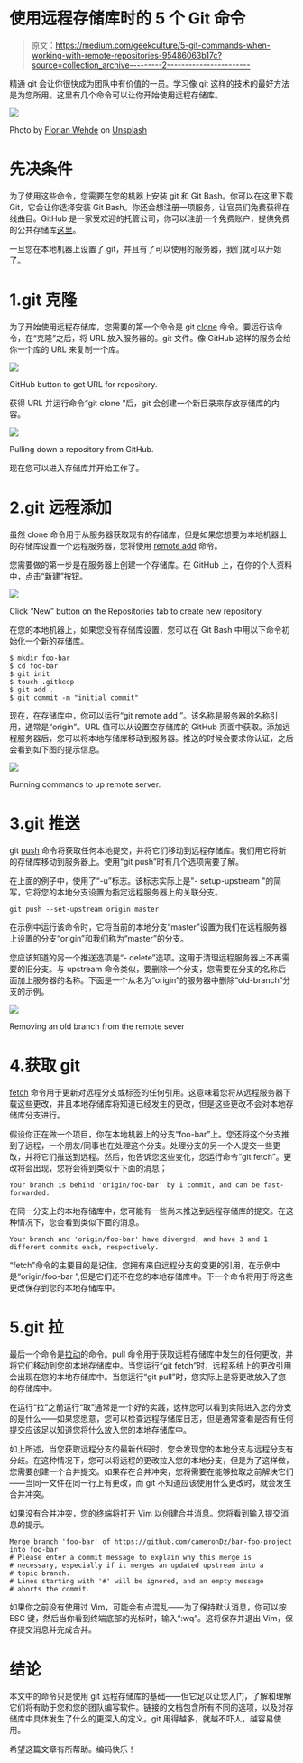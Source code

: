 # 使用远程存储库时的 5 个 Git 命令

> 原文：<https://medium.com/geekculture/5-git-commands-when-working-with-remote-repositories-95486063b17c?source=collection_archive---------2----------------------->

精通 git 会让你很快成为团队中有价值的一员。学习像 git 这样的技术的最好方法是为您所用。这里有几个命令可以让你开始使用远程存储库。

![](img/97d5c017066d04d0b3143f109078841a.png)

Photo by [Florian Wehde](https://unsplash.com/@florianwehde?utm_source=medium&utm_medium=referral) on [Unsplash](https://unsplash.com?utm_source=medium&utm_medium=referral)

# 先决条件

为了使用这些命令，您需要在您的机器上安装 git 和 Git Bash。你可以在这里下载 Git，它会让你选择安装 Git Bash。你还会想注册一项服务，让官员们免费获得在线曲目。GitHub 是一家受欢迎的托管公司，你可以注册一个免费账户，提供免费的公共存储库[这里](https://github.com/join)。

一旦您在本地机器上设置了 git，并且有了可以使用的服务器，我们就可以开始了。

# 1.git 克隆

为了开始使用远程存储库，您需要的第一个命令是 git [clone](https://git-scm.com/docs/git-clone) 命令。要运行该命令，在“克隆”之后，将 URL 放入服务器的。git 文件。像 GitHub 这样的服务会给你一个库的 URL 来复制一个库。

![](img/699c313faa0c470e306dcf488eac3e22.png)

GitHub button to get URL for repository.

获得 URL 并运行命令“git clone <url>”后，git 会创建一个新目录来存放存储库的内容。</url>

![](img/8241d84373b8da3b2b2a9de1817094b3.png)

Pulling down a repository from GitHub.

现在您可以进入存储库并开始工作了。

# 2.git 远程添加

虽然 clone 命令用于从服务器获取现有的存储库，但是如果您想要为本地机器上的存储库设置一个远程服务器，您将使用 [remote add](https://git-scm.com/docs/git-remote) 命令。

您需要做的第一步是在服务器上创建一个存储库。在 GitHub 上，在你的个人资料中，点击“新建”按钮。

![](img/b4ab433e1c51779c6515605a962662df.png)

Click “New” button on the Repositories tab to create new repository.

在您的本地机器上，如果您没有存储库设置，您可以在 Git Bash 中用以下命令初始化一个新的存储库。

```
$ mkdir foo-bar
$ cd foo-bar
$ git init
$ touch .gitkeep
$ git add .
$ git commit -m "initial commit"
```

现在，在存储库中，你可以运行“git remote add <name><url>”。该名称是服务器的名称引用，通常是“origin”。URL 值可以从设置空存储库的 GitHub 页面中获取。添加远程服务器后，您可以将本地存储库移动到服务器。推送的时候会要求你认证，之后会看到如下图的提示信息。</url></name>

![](img/2da93e155afae2c8367f25ca0afd9705.png)

Running commands to up remote server.

# 3.git 推送

git [push](https://git-scm.com/docs/git-push) 命令将获取任何本地提交，并将它们移动到远程存储库。我们用它将新的存储库移动到服务器上。使用“git push”时有几个选项需要了解。

在上面的例子中，使用了“-u”标志。该标志实际上是"- setup-upstream "的简写，它将您的本地分支设置为指定远程服务器上的关联分支。

```
git push --set-upstream origin master
```

在示例中运行该命令时，它将当前的本地分支“master”设置为我们在远程服务器上设置的分支“origin”和我们称为“master”的分支。

您应该知道的另一个推送选项是“- delete”选项。这用于清理远程服务器上不再需要的旧分支。与 upstream 命令类似，要删除一个分支，您需要在分支的名称后面加上服务器的名称。下面是一个从名为“origin”的服务器中删除“old-branch”分支的示例。

![](img/373d85e79e2325191a4e80cc6dafc5f9.png)

Removing an old branch from the remote sever

# 4.获取 git

[fetch](https://git-scm.com/docs/git-fetch) 命令用于更新对远程分支或标签的任何引用。这意味着您将从远程服务器下载这些更改，并且本地存储库将知道已经发生的更改，但是这些更改不会对本地存储库分支进行。

假设你正在做一个项目，你在本地机器上的分支“foo-bar”上。您还将这个分支推到了远程，一个朋友/同事也在处理这个分支。处理分支的另一个人提交一些更改，并将它们推送到远程。然后，他告诉您这些变化，您运行命令“git fetch”。更改将会出现，您将会得到类似于下面的消息；

```
Your branch is behind 'origin/foo-bar' by 1 commit, and can be fast-forwarded.
```

在同一分支上的本地存储库中，您可能有一些尚未推送到远程存储库的提交。在这种情况下，您会看到类似下面的消息。

```
Your branch and 'origin/foo-bar' have diverged, and have 3 and 1 different commits each, respectively.
```

“fetch”命令的主要目的是记住，您拥有来自远程分支的变更的引用，在示例中是“origin/foo-bar ”,但是它们还不在您的本地存储库中。下一个命令将用于将这些更改保存到您的本地存储库中。

# 5.git 拉

最后一个命令是[拉动](https://git-scm.com/docs/git-pull)的命令。pull 命令用于获取远程存储库中发生的任何更改，并将它们移动到您的本地存储库中。当您运行“git fetch”时，远程系统上的更改引用会出现在您的本地存储库中。当您运行“git pull”时，您实际上是将更改放入了您的存储库中。

在运行“拉”之前运行“取”通常是一个好的实践，这样您可以看到实际进入您的分支的是什么——如果您愿意，您可以检查远程存储库日志，但是通常查看是否有任何提交应该足以知道您将什么放入您的本地存储库中。

如上所述，当您获取远程分支的最新代码时，您会发现您的本地分支与远程分支有分歧。在这种情况下，您可以将远程的更改拉入您的本地分支，但是为了这样做，您需要创建一个合并提交。如果存在合并冲突，您将需要在能够拉取之前解决它们——当同一文件在同一行上有更改，而 git 不知道应该使用什么更改时，就会发生合并冲突。

如果没有合并冲突，您的终端将打开 Vim 以创建合并消息。您将看到输入提交消息的提示。

```
Merge branch 'foo-bar' of https://github.com/cameronDz/bar-foo-project into foo-bar
# Please enter a commit message to explain why this merge is
# necessary, especially if it merges an updated upstream into a
# topic branch.
# Lines starting with '#' will be ignored, and an empty message
# aborts the commit.
```

如果你之前没有使用过 Vim，可能会有点混乱——为了保持默认消息，你可以按 ESC 键，然后当你看到终端底部的光标时，输入“:wq”。这将保存并退出 Vim，保存提交消息并完成合并。

# 结论

本文中的命令只是使用 git 远程存储库的基础——但它足以让您入门，了解和理解它们将有助于您和您的团队编写软件。链接的文档包含所有不同的选项，以及对存储库中具体发生了什么的更深入的定义。git 用得越多，就越不吓人，越容易使用。

希望这篇文章有所帮助。编码快乐！